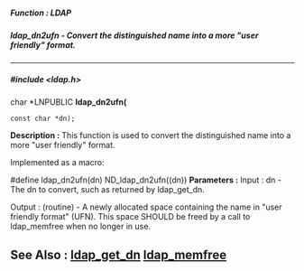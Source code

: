 ##### Function : LDAP
##### ldap_dn2ufn - Convert the distinguished name into a more "user friendly" format.
---
##### #include <ldap.h>
char *LNPUBLIC **ldap_dn2ufn(**

	const char *dn);
**Description :**
This function is used to convert the distinguished name into a more "user 
friendly" format.

Implemented as a macro:

#define ldap_dn2ufn(dn) ND_ldap_dn2ufn((dn)) 
**Parameters :**
Input :
dn  -  The dn to convert, such as returned by ldap_get_dn.

Output :
(routine)  -  A newly allocated space containing the name in "user friendly format" (UFN).  This space SHOULD be freed by a call to ldap_memfree when no longer in use.


**See Also :**
[ldap_get_dn](D:/md_files/ldap_get_dn.md)
[ldap_memfree](D:/md_files/ldap_memfree.md)
---
